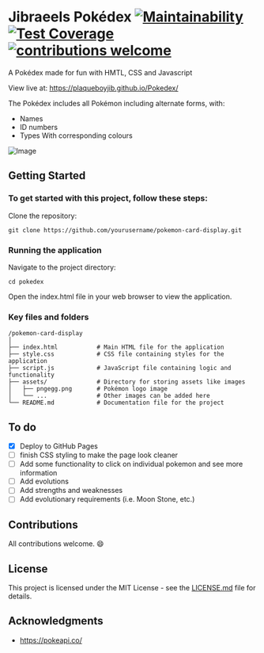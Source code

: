 # Jibraeels Pokédex [![Maintainability](https://api.codeclimate.com/v1/badges/fb4793225019f84f2383/maintainability)](https://codeclimate.com/github/jibzh/pokedex/maintainability) [![Test Coverage](https://api.codeclimate.com/v1/badges/fb4793225019f84f2383/test_coverage)](https://codeclimate.com/github/jibzh/pokedex/test_coverage) [![contributions welcome](https://img.shields.io/badge/contributions-welcome-brightgreen.svg?style=flat)](https://github.com/jibzh/pokedex/issues)

A Pokédex made for fun with HMTL, CSS and Javascript

View live at: https://plaqueboyjib.github.io/Pokedex/

The Pokédex includes all Pokémon including alternate forms, with:

- Names
- ID numbers
- Types With corresponding colours

![Image](https://github.com/user-attachments/assets/52e19aa5-29b8-4d7b-b5f3-87d22558903d)

## Getting Started

### To get started with this project, follow these steps:

Clone the repository:

```
git clone https://github.com/yourusername/pokemon-card-display.git
```

### Running the application

Navigate to the project directory:

```
cd pokedex
```
Open the index.html file in your web browser to view the application.

### Key files and folders

```
/pokemon-card-display
│
├── index.html           # Main HTML file for the application
├── style.css            # CSS file containing styles for the application
├── script.js            # JavaScript file containing logic and functionality
├── assets/              # Directory for storing assets like images
│   ├── pngegg.png       # Pokémon logo image
│   └── ...              # Other images can be added here
└── README.md            # Documentation file for the project
```

## To do

- [x] Deploy to GitHub Pages
- [ ] finish CSS styling to make the page look cleaner
- [ ] Add some functionality to click on individual pokemon and see more information
- [ ] Add evolutions
- [ ] Add strengths and weaknesses
- [ ] Add evolutionary requirements (i.e. Moon Stone, etc.)

## Contributions

All contributions welcome. 😄

## License

This project is licensed under the MIT License - see the [LICENSE.md](LICENSE.md) file for details.

## Acknowledgments

- https://pokeapi.co/

